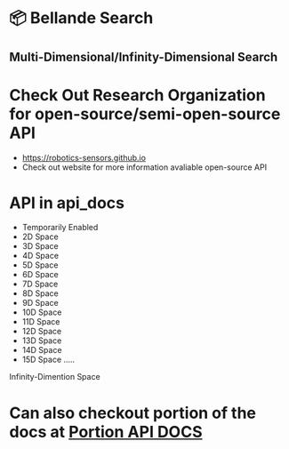  # 📦 Bellande Search
 ## Multi-Dimensional/Infinity-Dimensional Search
 

# Check Out Research Organization for open-source/semi-open-source API
- https://robotics-sensors.github.io
- Check out website for more information avaliable open-source API 

# API in api_docs
- Temporarily Enabled
- 2D Space
- 3D Space
- 4D Space
- 5D Space
- 6D Space
- 7D Space
- 8D Space
- 9D Space
- 10D Space
- 11D Space
- 12D Space
- 13D Space
- 14D Space
- 15D Space
.....

Infinity-Dimention Space

# Can also checkout portion of the docs at [Portion API DOCS](https://github.com/Robotics-Sensors/bellande_search/blob/main/api_docs.md)
